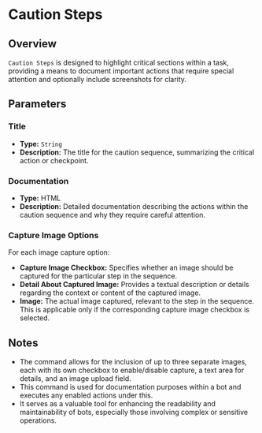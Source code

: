 # Caution Steps

## Overview

`Caution Steps` is designed to highlight critical sections within a task, providing a means to document important
actions that require special attention and optionally include screenshots for clarity.

## Parameters

### Title

- **Type:** `String`
- **Description:** The title for the caution sequence, summarizing the critical action or checkpoint.

### Documentation

- **Type:** HTML
- **Description:** Detailed documentation describing the actions within the caution sequence and why they require
  careful attention.

### Capture Image Options

For each image capture option:

- **Capture Image Checkbox:** Specifies whether an image should be captured for the particular step in the sequence.
- **Detail About Captured Image:** Provides a textual description or details regarding the context or content of the
  captured image.
- **Image:** The actual image captured, relevant to the step in the sequence. This is applicable only if the
  corresponding capture image checkbox is selected.

## Notes

- The command allows for the inclusion of up to three separate images, each with its own checkbox to enable/disable
  capture, a text area for details, and an image upload field.
- This command is used for documentation purposes within a bot and executes any enabled actions under this.
- It serves as a valuable tool for enhancing the readability and maintainability of bots, especially those involving
  complex or sensitive operations.
